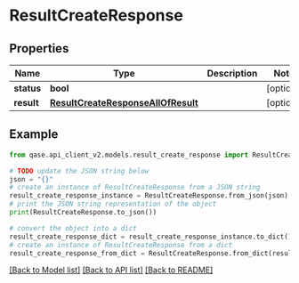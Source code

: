# ResultCreateResponse


## Properties

Name | Type | Description | Notes
------------ | ------------- | ------------- | -------------
**status** | **bool** |  | [optional] 
**result** | [**ResultCreateResponseAllOfResult**](ResultCreateResponseAllOfResult.md) |  | [optional] 

## Example

```python
from qase.api_client_v2.models.result_create_response import ResultCreateResponse

# TODO update the JSON string below
json = "{}"
# create an instance of ResultCreateResponse from a JSON string
result_create_response_instance = ResultCreateResponse.from_json(json)
# print the JSON string representation of the object
print(ResultCreateResponse.to_json())

# convert the object into a dict
result_create_response_dict = result_create_response_instance.to_dict()
# create an instance of ResultCreateResponse from a dict
result_create_response_from_dict = ResultCreateResponse.from_dict(result_create_response_dict)
```
[[Back to Model list]](../README.md#documentation-for-models) [[Back to API list]](../README.md#documentation-for-api-endpoints) [[Back to README]](../README.md)


